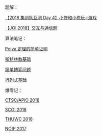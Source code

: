 题解：

[【2018 集训队互测 Day 4】小修和小栋玩♂游戏](Candidate_Team_D4T3.html)

[【JOI 2018】交互与通信题](JOI2018_communication.html)

算法笔记：

[Polya 定理的简单证明](Polya.html)

[斯特林数基础](Sterling.html)

[简单博弈问题](Gaming.html)

[行列式基础](Determinant.html)

爆零记：

[CTSC/APIO 2018](CTSC-APIO.html)

[SCOI 2018](SCOI.html)

[THUWC 2018](THUWC.html)

[NOIP 2017](NOIP.html)